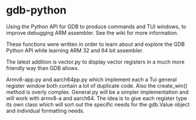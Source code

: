 # gdb-python
Using the Python API for GDB to produce commands and TUI windows, to improve debugging ARM assembler. See the wiki for more information.

These functions were written in order to learn about and explore the GDB Python API while learning ARM 32 and 64 bit assembler.

The latest addition is vector.py to display vector registers in a much more friendly way than GDB allows.

Armv8-app.py and aarch64pp.py which implement each a Tui general register window both contain a lot of duplicate code. Also the create_win() method is overly complex. General.py will be a simpler implementation and will work with armv8-a and aarch64. The idea is to give each register type its own class which will sort out the specific needs for the gdb.Value object and individual formatting needs.
